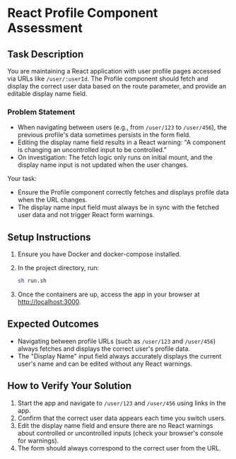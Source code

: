 # React Profile Component Assessment

## Task Description

You are maintaining a React application with user profile pages accessed via URLs like `/user/:userId`. The Profile component should fetch and display the correct user data based on the route parameter, and provide an editable display name field.

### Problem Statement
- When navigating between users (e.g., from `/user/123` to `/user/456`), the previous profile's data sometimes persists in the form field.
- Editing the display name field results in a React warning: "A component is changing an uncontrolled input to be controlled."
- On investigation: The fetch logic only runs on initial mount, and the display name input is not updated when the user changes.

Your task:
- Ensure the Profile component correctly fetches and displays profile data when the URL changes.
- The display name input field must always be in sync with the fetched user data and not trigger React form warnings.

## Setup Instructions

1. Ensure you have Docker and docker-compose installed.
2. In the project directory, run:

    ```sh
    sh run.sh
    ```

3. Once the containers are up, access the app in your browser at [http://localhost:3000](http://localhost:3000).

## Expected Outcomes

- Navigating between profile URLs (such as `/user/123` and `/user/456`) always fetches and displays the correct user's profile data.
- The "Display Name" input field always accurately displays the current user's name and can be edited without any React warnings.

## How to Verify Your Solution

1. Start the app and navigate to `/user/123` and `/user/456` using links in the app.
2. Confirm that the correct user data appears each time you switch users.
3. Edit the display name field and ensure there are no React warnings about controlled or uncontrolled inputs (check your browser's console for warnings).
4. The form should always correspond to the correct user from the URL.
